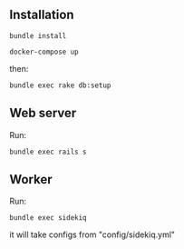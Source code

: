 ## Installation

```
bundle install
```

```
docker-compose up
```
then:
```
bundle exec rake db:setup
```

## Web server
Run: 
```
bundle exec rails s
```

## Worker
Run:
```
bundle exec sidekiq
```
it will take configs from "config/sidekiq.yml"
